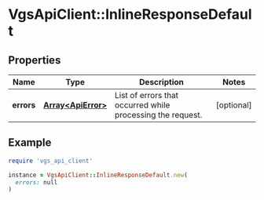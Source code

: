 # VgsApiClient::InlineResponseDefault

## Properties

| Name | Type | Description | Notes |
| ---- | ---- | ----------- | ----- |
| **errors** | [**Array&lt;ApiError&gt;**](ApiError.md) | List of errors that occurred while processing the request. | [optional] |

## Example

```ruby
require 'vgs_api_client'

instance = VgsApiClient::InlineResponseDefault.new(
  errors: null
)
```

